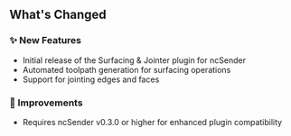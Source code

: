 ## What's Changed

### ✨ New Features
- Initial release of the Surfacing & Jointer plugin for ncSender
- Automated toolpath generation for surfacing operations
- Support for jointing edges and faces

### 🔧 Improvements
- Requires ncSender v0.3.0 or higher for enhanced plugin compatibility
